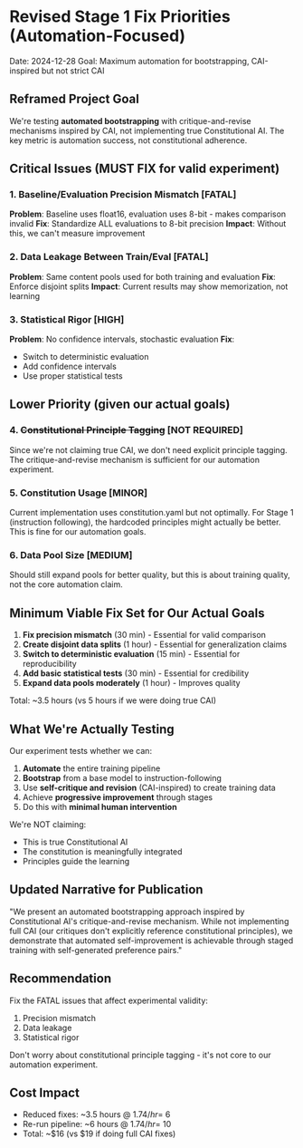 # Revised Stage 1 Fix Priorities (Automation-Focused)
Date: 2024-12-28
Goal: Maximum automation for bootstrapping, CAI-inspired but not strict CAI

## Reframed Project Goal
We're testing **automated bootstrapping** with critique-and-revise mechanisms inspired by CAI, not implementing true Constitutional AI. The key metric is automation success, not constitutional adherence.

## Critical Issues (MUST FIX for valid experiment)

### 1. **Baseline/Evaluation Precision Mismatch** [FATAL]
**Problem**: Baseline uses float16, evaluation uses 8-bit - makes comparison invalid
**Fix**: Standardize ALL evaluations to 8-bit precision
**Impact**: Without this, we can't measure improvement

### 2. **Data Leakage Between Train/Eval** [FATAL]
**Problem**: Same content pools used for both training and evaluation
**Fix**: Enforce disjoint splits
**Impact**: Current results may show memorization, not learning

### 3. **Statistical Rigor** [HIGH]
**Problem**: No confidence intervals, stochastic evaluation
**Fix**: 
- Switch to deterministic evaluation
- Add confidence intervals
- Use proper statistical tests

## Lower Priority (given our actual goals)

### 4. ~~Constitutional Principle Tagging~~ [NOT REQUIRED]
Since we're not claiming true CAI, we don't need explicit principle tagging. The critique-and-revise mechanism is sufficient for our automation experiment.

### 5. **Constitution Usage** [MINOR]
Current implementation uses constitution.yaml but not optimally. For Stage 1 (instruction following), the hardcoded principles might actually be better. This is fine for our automation goals.

### 6. **Data Pool Size** [MEDIUM]
Should still expand pools for better quality, but this is about training quality, not the core automation claim.

## Minimum Viable Fix Set for Our Actual Goals

1. **Fix precision mismatch** (30 min) - Essential for valid comparison
2. **Create disjoint data splits** (1 hour) - Essential for generalization claims  
3. **Switch to deterministic evaluation** (15 min) - Essential for reproducibility
4. **Add basic statistical tests** (30 min) - Essential for credibility
5. **Expand data pools moderately** (1 hour) - Improves quality

Total: ~3.5 hours (vs 5 hours if we were doing true CAI)

## What We're Actually Testing

Our experiment tests whether we can:
1. **Automate** the entire training pipeline
2. **Bootstrap** from a base model to instruction-following
3. Use **self-critique and revision** (CAI-inspired) to create training data
4. Achieve **progressive improvement** through stages
5. Do this with **minimal human intervention**

We're NOT claiming:
- This is true Constitutional AI
- The constitution is meaningfully integrated
- Principles guide the learning

## Updated Narrative for Publication

"We present an automated bootstrapping approach inspired by Constitutional AI's critique-and-revise mechanism. While not implementing full CAI (our critiques don't explicitly reference constitutional principles), we demonstrate that automated self-improvement is achievable through staged training with self-generated preference pairs."

## Recommendation

Fix the FATAL issues that affect experimental validity:
1. Precision mismatch
2. Data leakage  
3. Statistical rigor

Don't worry about constitutional principle tagging - it's not core to our automation experiment.

## Cost Impact
- Reduced fixes: ~3.5 hours @ $1.74/hr = ~$6
- Re-run pipeline: ~6 hours @ $1.74/hr = ~$10
- Total: ~$16 (vs $19 if doing full CAI fixes)
